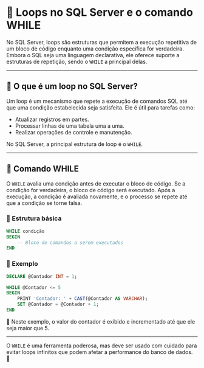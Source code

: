 # 🔄 Loops no SQL Server e o comando WHILE

No SQL Server, loops são estruturas que permitem a execução repetitiva de um bloco de código enquanto uma condição específica for verdadeira. Embora o SQL seja uma linguagem declarativa, ele oferece suporte a estruturas de repetição, sendo o `WHILE` a principal delas.

---

## 📌 O que é um loop no SQL Server?

Um loop é um mecanismo que repete a execução de comandos SQL até que uma condição estabelecida seja satisfeita. Ele é útil para tarefas como:

- Atualizar registros em partes.
- Processar linhas de uma tabela uma a uma.
- Realizar operações de controle e manutenção.

No SQL Server, a principal estrutura de loop é o `WHILE`.

---

## 📌 Comando WHILE

O `WHILE` avalia uma condição antes de executar o bloco de código. Se a condição for verdadeira, o bloco de código será executado. Após a execução, a condição é avaliada novamente, e o processo se repete até que a condição se torne falsa.

### 📌 Estrutura básica
```sql
WHILE condição
BEGIN
    -- Bloco de comandos a serem executados
END
```

### 📌 Exemplo
```sql
DECLARE @Contador INT = 1;

WHILE @Contador <= 5
BEGIN
    PRINT 'Contador: ' + CAST(@Contador AS VARCHAR);
    SET @Contador = @Contador + 1;
END
```
🔹 Neste exemplo, o valor do contador é exibido e incrementado até que ele seja maior que 5.

---

O `WHILE` é uma ferramenta poderosa, mas deve ser usado com cuidado para evitar loops infinitos que podem afetar a performance do banco de dados. 🚀

